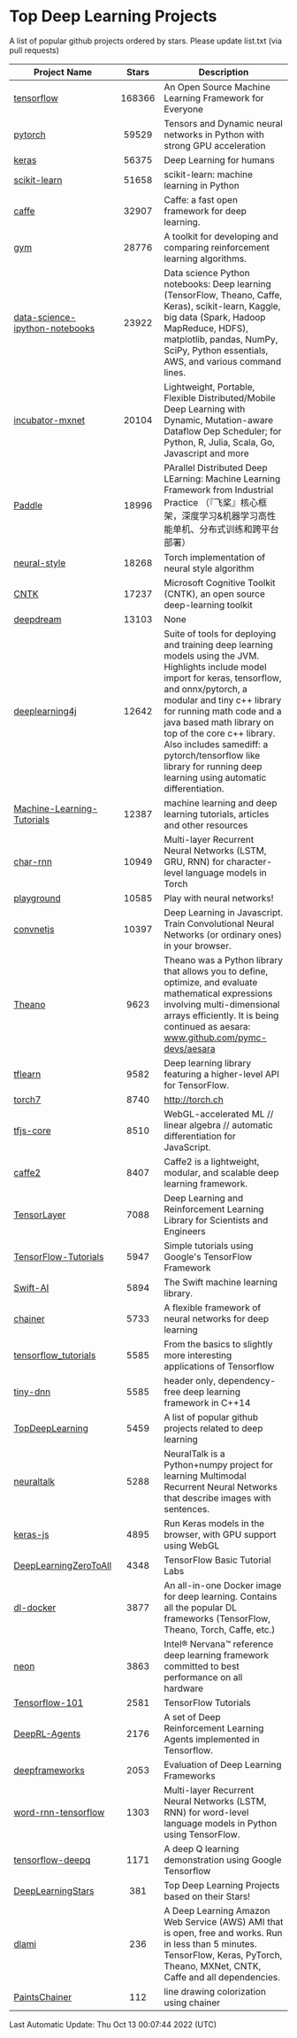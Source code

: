 # Top Deep Learning Projects
A list of popular github projects ordered by stars.
Please update list.txt (via pull requests)

|Project Name| Stars | Description |
| ---------- |:-----:| ----------- |
| [tensorflow](https://github.com/tensorflow/tensorflow) | 168366 | An Open Source Machine Learning Framework for Everyone |
| [pytorch](https://github.com/pytorch/pytorch) | 59529 | Tensors and Dynamic neural networks in Python with strong GPU acceleration |
| [keras](https://github.com/keras-team/keras) | 56375 | Deep Learning for humans |
| [scikit-learn](https://github.com/scikit-learn/scikit-learn) | 51658 | scikit-learn: machine learning in Python |
| [caffe](https://github.com/BVLC/caffe) | 32907 | Caffe: a fast open framework for deep learning. |
| [gym](https://github.com/openai/gym) | 28776 | A toolkit for developing and comparing reinforcement learning algorithms. |
| [data-science-ipython-notebooks](https://github.com/donnemartin/data-science-ipython-notebooks) | 23922 | Data science Python notebooks: Deep learning (TensorFlow, Theano, Caffe, Keras), scikit-learn, Kaggle, big data (Spark, Hadoop MapReduce, HDFS), matplotlib, pandas, NumPy, SciPy, Python essentials, AWS, and various command lines. |
| [incubator-mxnet](https://github.com/apache/incubator-mxnet) | 20104 | Lightweight, Portable, Flexible Distributed/Mobile Deep Learning with Dynamic, Mutation-aware Dataflow Dep Scheduler; for Python, R, Julia, Scala, Go, Javascript and more |
| [Paddle](https://github.com/PaddlePaddle/Paddle) | 18996 | PArallel Distributed Deep LEarning: Machine Learning Framework from Industrial Practice （『飞桨』核心框架，深度学习&机器学习高性能单机、分布式训练和跨平台部署） |
| [neural-style](https://github.com/jcjohnson/neural-style) | 18268 | Torch implementation of neural style algorithm |
| [CNTK](https://github.com/microsoft/CNTK) | 17237 | Microsoft Cognitive Toolkit (CNTK), an open source deep-learning toolkit |
| [deepdream](https://github.com/google/deepdream) | 13103 | None |
| [deeplearning4j](https://github.com/deeplearning4j/deeplearning4j) | 12642 | Suite of tools for deploying and training deep learning models using the JVM. Highlights include model import for keras, tensorflow, and onnx/pytorch, a modular and tiny c++ library for running math code and a java based math library on top of the core c++ library. Also includes samediff: a pytorch/tensorflow like library for running deep learning using automatic differentiation. |
| [Machine-Learning-Tutorials](https://github.com/ujjwalkarn/Machine-Learning-Tutorials) | 12387 | machine learning and deep learning tutorials, articles and other resources  |
| [char-rnn](https://github.com/karpathy/char-rnn) | 10949 | Multi-layer Recurrent Neural Networks (LSTM, GRU, RNN) for character-level language models in Torch |
| [playground](https://github.com/tensorflow/playground) | 10585 | Play with neural networks! |
| [convnetjs](https://github.com/karpathy/convnetjs) | 10397 | Deep Learning in Javascript. Train Convolutional Neural Networks (or ordinary ones) in your browser. |
| [Theano](https://github.com/Theano/Theano) | 9623 | Theano was a Python library that allows you to define, optimize, and evaluate mathematical expressions involving multi-dimensional arrays efficiently. It is being continued as aesara: www.github.com/pymc-devs/aesara |
| [tflearn](https://github.com/tflearn/tflearn) | 9582 | Deep learning library featuring a higher-level API for TensorFlow. |
| [torch7](https://github.com/torch/torch7) | 8740 | http://torch.ch |
| [tfjs-core](https://github.com/tensorflow/tfjs-core) | 8510 | WebGL-accelerated ML // linear algebra // automatic differentiation for JavaScript. |
| [caffe2](https://github.com/facebookarchive/caffe2) | 8407 | Caffe2 is a lightweight, modular, and scalable deep learning framework. |
| [TensorLayer](https://github.com/tensorlayer/TensorLayer) | 7088 | Deep Learning and Reinforcement Learning Library for Scientists and Engineers  |
| [TensorFlow-Tutorials](https://github.com/nlintz/TensorFlow-Tutorials) | 5947 | Simple tutorials using Google's TensorFlow Framework |
| [Swift-AI](https://github.com/Swift-AI/Swift-AI) | 5894 | The Swift machine learning library. |
| [chainer](https://github.com/chainer/chainer) | 5733 | A flexible framework of neural networks for deep learning |
| [tensorflow_tutorials](https://github.com/pkmital/tensorflow_tutorials) | 5585 | From the basics to slightly more interesting applications of Tensorflow |
| [tiny-dnn](https://github.com/tiny-dnn/tiny-dnn) | 5585 | header only, dependency-free deep learning framework in C++14 |
| [TopDeepLearning](https://github.com/aymericdamien/TopDeepLearning) | 5459 | A list of popular github projects related to deep learning |
| [neuraltalk](https://github.com/karpathy/neuraltalk) | 5288 | NeuralTalk is a Python+numpy project for learning Multimodal Recurrent Neural Networks that describe images with sentences. |
| [keras-js](https://github.com/transcranial/keras-js) | 4895 | Run Keras models in the browser, with GPU support using WebGL |
| [DeepLearningZeroToAll](https://github.com/hunkim/DeepLearningZeroToAll) | 4348 | TensorFlow Basic Tutorial Labs |
| [dl-docker](https://github.com/floydhub/dl-docker) | 3877 | An all-in-one Docker image for deep learning. Contains all the popular DL frameworks (TensorFlow, Theano, Torch, Caffe, etc.) |
| [neon](https://github.com/NervanaSystems/neon) | 3863 | Intel® Nervana™ reference deep learning framework committed to best performance on all hardware |
| [Tensorflow-101](https://github.com/sjchoi86/Tensorflow-101) | 2581 | TensorFlow Tutorials |
| [DeepRL-Agents](https://github.com/awjuliani/DeepRL-Agents) | 2176 | A set of Deep Reinforcement Learning Agents implemented in Tensorflow. |
| [deepframeworks](https://github.com/zer0n/deepframeworks) | 2053 | Evaluation of Deep Learning Frameworks |
| [word-rnn-tensorflow](https://github.com/hunkim/word-rnn-tensorflow) | 1303 | Multi-layer Recurrent Neural Networks (LSTM, RNN) for word-level language models in Python using TensorFlow. |
| [tensorflow-deepq](https://github.com/siemanko/tensorflow-deepq) | 1171 | A deep Q learning demonstration using Google Tensorflow |
| [DeepLearningStars](https://github.com/hunkim/DeepLearningStars) | 381 | Top Deep Learning Projects based on their Stars! |
| [dlami](https://github.com/ritchieng/dlami) | 236 | A Deep Learning Amazon Web Service (AWS) AMI that is open, free and works. Run in less than 5 minutes. TensorFlow, Keras, PyTorch, Theano, MXNet, CNTK, Caffe and all dependencies. |
| [PaintsChainer](https://github.com/taizan/PaintsChainer) | 112 | line drawing colorization using chainer |

Last Automatic Update: Thu Oct 13 00:07:44 2022 (UTC)
